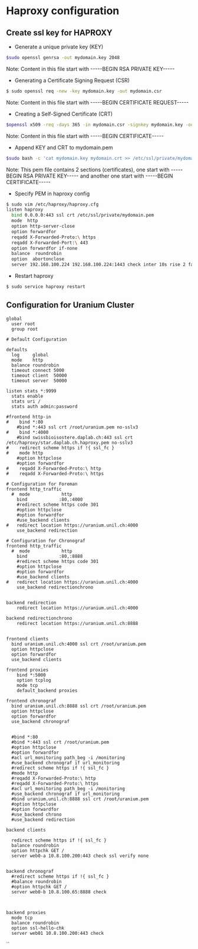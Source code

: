 # Haproxy configuration

## Create ssl key for HAPROXY

* Generate a unique private key (KEY)
````bash
$sudo openssl genrsa -out mydomain.key 2048
````
Note:
Content in this file start with -----BEGIN RSA PRIVATE KEY-----

* Generating a Certificate Signing Request (CSR)
````bash
$ sudo openssl req -new -key mydomain.key -out mydomain.csr
````

Note:
Content in this file start with -----BEGIN CERTIFICATE REQUEST-----



* Creating a Self-Signed Certificate (CRT)
````bash
$openssl x509 -req -days 365 -in mydomain.csr -signkey mydomain.key -out mydomain.crt
````
Note:
Content in this file start with -----BEGIN CERTIFICATE-----

* Append KEY and CRT to mydomain.pem
````bash
$sudo bash -c 'cat mydomain.key mydomain.crt >> /etc/ssl/private/mydomain.pem'
````
Note:
This pem file contains 2 sections (certificates), one start with -----BEGIN RSA PRIVATE KEY----- and  another one start with -----BEGIN CERTIFICATE-----

* Specify PEM in haproxy config
````bash
$ sudo vim /etc/haproxy/haproxy.cfg
listen haproxy
  bind 0.0.0.0:443 ssl crt /etc/ssl/private/mydomain.pem
  mode  http
  option http-server-close
  option forwardfor
  reqadd X-Forwarded-Proto:\ https
  reqadd X-Forwarded-Port:\ 443
  option forwardfor if-none
  balance  roundrobin
  option  abortonclose
  server 192.168.100.224 192.168.100.224:1443 check inter 10s rise 2 fall 3 ssl verify none
````
* Restart haproxy
````bash
$ sudo service haproxy restart
````

## Configuration for Uranium Cluster
````
global
  user root
  group root

# Default Configuration

defaults
  log     global
  mode    http
  balance roundrobin
  timeout connect 5000
  timeout client  50000
  timeout server  50000

listen stats *:9999
  stats enable
  stats uri /
  stats auth admin:password

#frontend http-in
#    bind *:80
    #bind *:443 ssl crt /root/uranium.pem no-sslv3
#    bind *:4000 
    #bind swissbioisostere.daplab.ch:443 ssl crt /etc/haproxy/star.daplab.ch.haproxy.pem no-sslv3
#    redirect scheme https if !{ ssl_fc }
#    mode http
    #option httpclose
    #option forwardfor
#    reqadd X-Forwarded-Proto:\ http
#    reqadd X-Forwarded-Proto:\ https

# Configuration for Foreman
frontend http_traffic
  #  mode            http
    bind            :80,:4000
    #redirect scheme https code 301
    #option httpclose
    #option forwardfor
    #use_backend clients
#   redirect location https://uranium.unil.ch:4000
    use_backend redirection

# Configuration for Chronograf
frontend http_traffic
  #  mode            http
    bind            :80,:8888
    #redirect scheme https code 301
    #option httpclose
    #option forwardfor
    #use_backend clients
#   redirect location https://uranium.unil.ch:4000
    use_backend redirectionchrono


backend redirection
    redirect location https://uranium.unil.ch:4000

backend redirectionchrono
    redirect location https://uranium.unil.ch:8888


frontend clients
  bind uranium.unil.ch:4000 ssl crt /root/uranium.pem
  option httpclose
  option forwardfor
  use_backend clients

frontend proxies
    bind *:5000
    option tcplog
    mode tcp
    default_backend proxies

frontend chronograf
  bind uranium.unil.ch:8888 ssl crt /root/uranium.pem
  option httpclose
  option forwardfor
  use_backend chronograf
  

  #bind *:80
  #bind *:443 ssl crt /root/uranium.pem 
  #option httpclose
  #option forwardfor
  #acl url_monitoring path_beg -i /monitoring
  #use_backend chronograf if url_monitoring
  #redirect scheme https if !{ ssl_fc }
  #mode http
  #reqadd X-Forwarded-Proto:\ http
  #reqadd X-Forwarded-Proto:\ https
  #acl url_monitoring path_beg -i /monitoring
  #use_backend chronograf if url_monitoring
  #bind uranium.unil.ch:8888 ssl crt /root/uranium.pem
  #option httpclose
  #option forwardfor
  #use_backend chrono
  #use_backend redirection

backend clients

  redirect scheme https if !{ ssl_fc }
  balance roundrobin
  option httpchk GET /
  server web0-a 10.8.100.200:443 check ssl verify none


backend chronograf
  #redirect scheme https if !{ ssl_fc }
  #balance roundrobin
  #option httpchk GET /
  server web0-b 10.8.100.65:8888 check

  

backend proxies
  mode tcp
  balance roundrobin
  option ssl-hello-chk
  server web01 10.8.100.200:443 check
  ````
``
